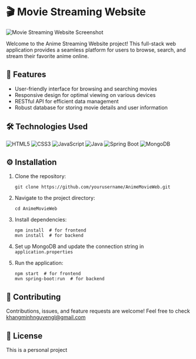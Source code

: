 # 🎬 Movie Streaming Website

![Movie Streaming Website Screenshot](/frontend/img/MovieWebLook.png)

Welcome to the Anime Streaming Website project! This full-stack web application provides a seamless platform for users to browse, search, and stream their favorite anime online.

## 🚀 Features

- User-friendly interface for browsing and searching movies
- Responsive design for optimal viewing on various devices
- RESTful API for efficient data management
- Robust database for storing movie details and user information

## 🛠️ Technologies Used

![HTML5](https://img.shields.io/badge/-HTML5-E34F26?style=flat-square&logo=html5&logoColor=white)
![CSS3](https://img.shields.io/badge/-CSS3-1572B6?style=flat-square&logo=css3)
![JavaScript](https://img.shields.io/badge/-JavaScript-F7DF1E?style=flat-square&logo=javascript&logoColor=black)
![Java](https://img.shields.io/badge/-Java-007396?style=flat-square&logo=java)
![Spring Boot](https://img.shields.io/badge/-Spring%20Boot-6DB33F?style=flat-square&logo=spring&logoColor=white)
![MongoDB](https://img.shields.io/badge/-MongoDB-47A248?style=flat-square&logo=mongodb&logoColor=white)

## ⚙️ Installation

1. Clone the repository:
   ```
   git clone https://github.com/yourusername/AnimeMovieWeb.git
   ```

2. Navigate to the project directory:
   ```
   cd AnimeMovieWeb
   ```

3. Install dependencies:
   ```
   npm install  # for frontend
   mvn install  # for backend
   ```

4. Set up MongoDB and update the connection string in `application.properties`

5. Run the application:
   ```
   npm start  # for frontend
   mvn spring-boot:run  # for backend
   ```

## 🤝 Contributing

Contributions, issues, and feature requests are welcome! Feel free to check khangminhnguyengl@gmail.com

## 📝 License

This is a personal project
